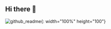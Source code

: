 ## Hi there 👋

![github_readme](https://github.com/user-attachments/assets/caadfc20-5265-44d9-bc4b-e9c68fb0f8c8){: width="100%" height="100"}
